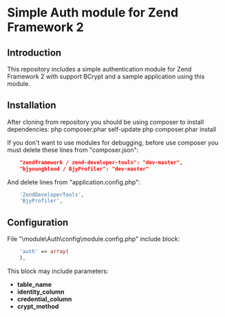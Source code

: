 Simple Auth module for Zend Framework 2
=======================

Introduction
------------
This repository includes a simple authentication module for Zend Framework 2 with support BCrypt 
and a sample application using this module.

Installation
------------

After cloning from repository you should be using composer to install dependencies:
    php composer.phar self-update
    php composer.phar install

If you don't want to use modules for debugging, before use composer you must delete these lines from "composer.json":
```json
    "zendframework / zend-developer-tools": "dev-master",
    "bjyoungblood / BjyProfiler": "dev-master"
```

And delete lines from "application.config.php":
```php
    'ZendDeveloperTools',
    'BjyProfiler',
```

Configuration
------------
File "\module\Auth\config\module.config.php" include block:
```php
    'auth' => array(
    ),
```
This block may include parameters:
* **table_name**
* **identity_column**
* **credential_column**
* **crypt_method**

